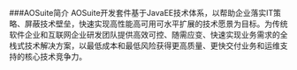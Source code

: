 ﻿###AOSuite简介
AOSuite开发套件基于JavaEE技术体系，以帮助企业落实IT策略、屏蔽技术壁垒，快速实现高性能高可用可水平扩展的技术愿景为目标。为传统软件企业和互联网企业研发团队提供高效可控、随需应变、快速实现业务需求的全栈式技术解决方案，以最低成本和最低风险获得更高质量、更快交付业务和运维支持的核心技术竞争力。